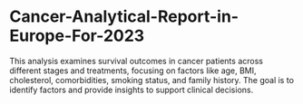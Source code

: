 # Cancer-Analytical-Report-in-Europe-For-2023
This analysis examines survival outcomes in cancer patients across different stages and treatments, focusing on factors like age, BMI, cholesterol, comorbidities, smoking status, and family history. The goal is to identify factors and provide insights to support clinical decisions.
